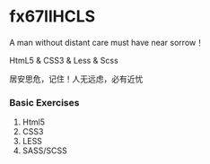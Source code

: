 # fx67llHCLS
A man without distant care must have near sorrow！

HtmL5 & CSS3 & Less & Scss

居安思危，记住！人无远虑，必有近忧

### Basic Exercises
1. Html5  
2. CSS3  
3. LESS  
4. SASS/SCSS  